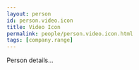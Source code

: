 ```yaml
---
layout: person
id: person.video.icon
title: Video Icon
permalink: people/person.video.icon.html
tags: [company.range]
---
```


Person details...